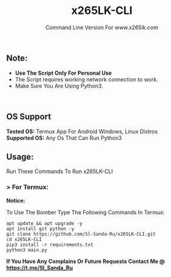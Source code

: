 <h1 align="center">x265LK-CLI</h1>
<p align="center">Command Line Version For www.x265lk.com</p><br>

## Note:
- **Use The Script Only For Personal Use**
- The Script requires working network connection to work.
- Make Sure You Are Using Python3.
<br>

## OS Support
**Tested OS:**
Termux App For Android
Windows,
Linux Distros
<br>
**Supported OS:**
Any Os That Can Run Python3

## Usage:

Run These Commands To Run x265LK-CLI

### > For Termux:

**Notice:** 

To Use The Bomber Type The Following Commands In Termux:
```
apt update && apt upgrade -y
apt install git python -y
git clone https://github.com/Sl-Sanda-Ru/x265LK-CLI.git
cd x265LK-CLI
pip3 install -r requirements.txt
python3 main.py
```
**If You Have Any Complains Or Future Requests Contact Me @ https://t.me/Sl_Sanda_Ru**
